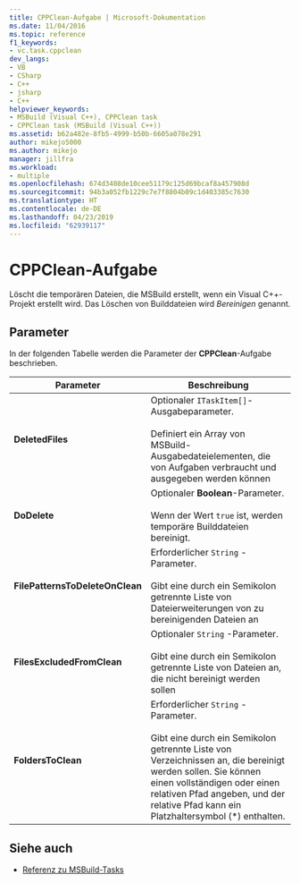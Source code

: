 ```yaml
---
title: CPPClean-Aufgabe | Microsoft-Dokumentation
ms.date: 11/04/2016
ms.topic: reference
f1_keywords:
- vc.task.cppclean
dev_langs:
- VB
- CSharp
- C++
- jsharp
- C++
helpviewer_keywords:
- MSBuild (Visual C++), CPPClean task
- CPPClean task (MSBuild (Visual C++))
ms.assetid: b62a482e-8fb5-4999-b50b-6605a078e291
author: mikejo5000
ms.author: mikejo
manager: jillfra
ms.workload:
- multiple
ms.openlocfilehash: 674d3408de10cee51179c125d69bcaf8a457908d
ms.sourcegitcommit: 94b3a052fb1229c7e7f8804b09c1d403385c7630
ms.translationtype: HT
ms.contentlocale: de-DE
ms.lasthandoff: 04/23/2019
ms.locfileid: "62939117"
---
```

# <a name="cppclean-task"></a>CPPClean-Aufgabe
Löscht die temporären Dateien, die MSBuild erstellt, wenn ein Visual C++-Projekt erstellt wird. Das Löschen von Builddateien wird *Bereinigen* genannt.

## <a name="parameters"></a>Parameter
 In der folgenden Tabelle werden die Parameter der **CPPClean**-Aufgabe beschrieben.

|Parameter|Beschreibung|
|---------------|-----------------|
|**DeletedFiles**|Optionaler `ITaskItem[]`-Ausgabeparameter.<br /><br /> Definiert ein Array von MSBuild-Ausgabedateielementen, die von Aufgaben verbraucht und ausgegeben werden können|
|**DoDelete**|Optionaler **Boolean**-Parameter.<br /><br /> Wenn der Wert `true` ist, werden temporäre Builddateien bereinigt.|
|**FilePatternsToDeleteOnClean**|Erforderlicher `String` -Parameter.<br /><br /> Gibt eine durch ein Semikolon getrennte Liste von Dateierweiterungen von zu bereinigenden Dateien an|
|**FilesExcludedFromClean**|Optionaler `String` -Parameter.<br /><br /> Gibt eine durch ein Semikolon getrennte Liste von Dateien an, die nicht bereinigt werden sollen|
|**FoldersToClean**|Erforderlicher `String` -Parameter.<br /><br /> Gibt eine durch ein Semikolon getrennte Liste von Verzeichnissen an, die bereinigt werden sollen. Sie können einen vollständigen oder einen relativen Pfad angeben, und der relative Pfad kann ein Platzhaltersymbol (*) enthalten.|

## <a name="see-also"></a>Siehe auch
- [Referenz zu MSBuild-Tasks](../msbuild/msbuild-task-reference.md)